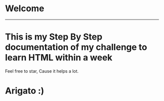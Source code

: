 # Welcome
---
<!-- .....qqqqq.....qq -->
# This is my Step By Step documentation of my challenge to learn HTML within a week
Feel free to star, Cause it helps a lot.
  
# Arigato :)
